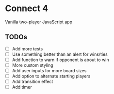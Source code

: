 # Connect 4

Vanilla two-player JavaScript app

## TODOs

- [ ] Add more tests
- [ ] Use something better than an alert for wins/ties
- [ ] Add function to warn if opponent is about to win
- [ ] More custom styling
- [ ] Add user inputs for more board sizes
- [ ] Add option to alternate starting players
- [ ] Add transition effect
- [ ] Add timer
